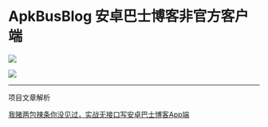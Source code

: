 # ApkBusBlog 安卓巴士博客非官方客户端

![](http://upload-images.jianshu.io/upload_images/1110736-f451008707e310bd.jpg?imageMogr2/auto-orient/strip%7CimageView2/2/w/1240)

![](http://upload-images.jianshu.io/upload_images/1110736-38facc6e28fcc719.gif?imageMogr2/auto-orient/strip)

---

项目文章解析

[我赌两包辣条你没见过，实战无接口写安卓巴士博客App端](http://www.jianshu.com/p/553d973bee40)

